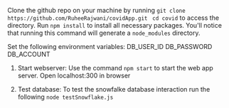 Clone the github repo on your machine by running `git clone https://github.com/RuheeRajwani/covidApp.git ` 
`cd covid` to access the directory.
Run `npm install` to install all necessary packages. You'll notice that running this command will generate a `node_modules` directory. 


Set the following environment variables:
DB_USER_ID
DB_PASSWORD
DB_ACCOUNT

1. Start webserver:
Use the command `npm start` to start the web app server.
Open localhost:300 in browser

2. Test database:
To test the snowfalke database interaction run the following
`node testSnowflake.js`
